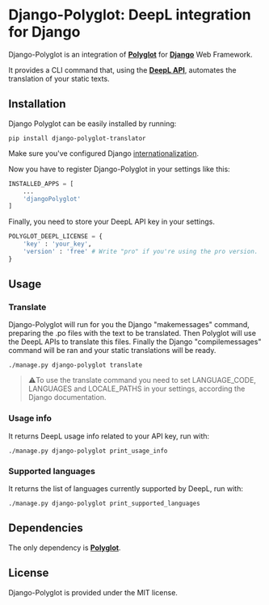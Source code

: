 # Django-Polyglot: DeepL integration for Django

Django-Polyglot is an integration of [**Polyglot**](https://github.com/riccardoFasan/polyglot) for [**Django**](https://www.djangoproject.com/) Web Framework.

It provides a CLI command that, using the [**DeepL API**](https://www.deepl.com/it/docs-api/), automates the translation of your static texts.

## Installation

Django Polyglot can be easily installed by running:

```shell
pip install django-polyglot-translator
```

Make sure you've configured Django [internationalization](https://docs.djangoproject.com/en/4.0/topics/i18n/).

Now you have to register Django-Polyglot in your settings like this:

```python
INSTALLED_APPS = [
    ...
    'djangoPolyglot'
]
```

Finally, you need to store your DeepL API key in your settings.

```python
POLYGLOT_DEEPL_LICENSE = {
    'key' : 'your_key',
    'version' : 'free' # Write "pro" if you're using the pro version.
}
```

## Usage

### Translate

Django-Polyglot will run for you the Django "makemessages" command, preparing the .po files with the text to be translated. Then Polyglot will use the DeepL APIs to translate this files. Finally the Django "compilemessages" command will be ran and your static translations will be ready.

```shell
./manage.py django-polyglot translate
```

> ⚠️To use the translate command you need to set LANGUAGE_CODE, LANGUAGES and LOCALE_PATHS in your settings, according the Django documentation.

### Usage info

It returns DeepL usage info related to your API key, run with:

```shell
./manage.py django-polyglot print_usage_info
```

### Supported languages

It returns the list of languages currently supported by DeepL, run with:

```shell
./manage.py django-polyglot print_supported_languages
```

## Dependencies

The only dependency is [**Polyglot**](https://github.com/riccardoFasan/polyglot).

## License

Django-Polyglot is provided under the MIT license.
